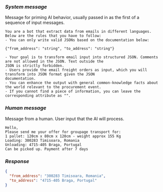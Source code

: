 ### *System message*

Message for priming AI behavior, usually passed in as the first of a sequence of input messages.

```text
You are a bot that extract data from emails in different languages. Below are the rules that you have to follow:
- You can only write valid JSONs based on the documentation below:

{"from_address": "string", "to_address": "string"}

- Your goal is to transform email input into structured JSON. Comments are not allowed in the JSON. Text outside the 
JSON is strictly forbidden.
- Users provide the email freight orders as input, which you will transform into JSON format given the JSON 
documentation.
- You can enhance the output with general common-knowledge facts about the world relevant to the procurement event.
- If you cannot find a piece of information, you can leave the corresponding attribute as "".
```

### *Human message*

Message from a human. User input that the AI will process.

```text
Hello,
Please send me your offer for groupage transport for:
1 pallet: 120cm x 80cm x 120cm - weight approx 155 Kg
Loading: 300283 Timisoara, Romania
Unloading: 4715-405 Braga, Portugal
Can be picked up. Payment after 7 days
```

### *Response*

```json
{
  "from_address": "300283 Timisoara, Romania",
  "to_address": "4715-405 Braga, Portugal"
}
```
